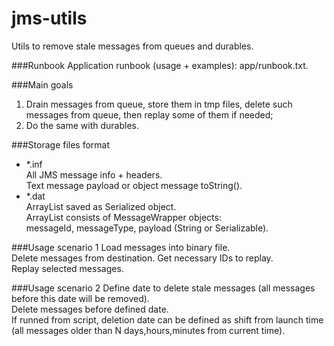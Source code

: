# jms-utils
Utils to remove stale messages from queues and durables.

###Runbook
Application runbook (usage + examples): app/runbook.txt.

###Main goals
1. Drain messages from queue, store them in tmp files, delete such messages from queue, then replay some of them if needed;
2. Do the same with durables.

###Storage files format
- *.inf  
All JMS message info + headers.  
Text message payload or object message toString().    
- *.dat  
ArrayList saved as Serialized object.  
ArrayList consists of MessageWrapper objects:  
messageId, messageType, payload (String or Serializable).

###Usage scenario 1
Load messages into binary file.  
Delete messages from destination.
Get necessary IDs to replay.  
Replay selected messages.  

###Usage scenario 2
Define date to delete stale messages (all messages before this date will be removed).  
Delete messages before defined date.  
If runned from script, deletion date can be defined as shift from launch time  
(all messages older than N days,hours,minutes from current time).


